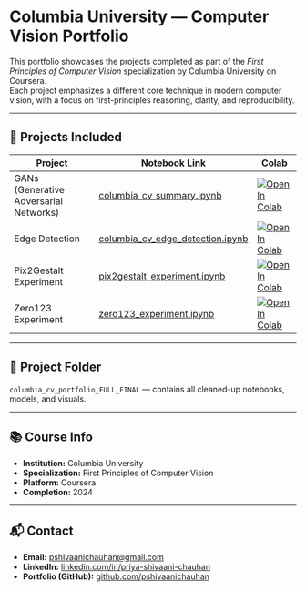 # Columbia University — Computer Vision Portfolio

This portfolio showcases the projects completed as part of the *First Principles of Computer Vision* specialization by Columbia University on Coursera.  
Each project emphasizes a different core technique in modern computer vision, with a focus on first-principles reasoning, clarity, and reproducibility.

---

## 📌 Projects Included
| Project | Notebook Link | Colab |
|---------|---------------|-------|
| GANs (Generative Adversarial Networks) | [columbia_cv_summary.ipynb](notebooks/columbia_cv_summary.ipynb) | [![Open In Colab](https://colab.research.google.com/assets/colab-badge.svg)](https://colab.research.google.com/github/pshivaanichauhan/columbia-computer-vision/blob/main/notebooks/columbia_cv_summary.ipynb) |
| Edge Detection | [columbia_cv_edge_detection.ipynb](notebooks/columbia_cv_edge_detection.ipynb) | [![Open In Colab](https://colab.research.google.com/assets/colab-badge.svg)](https://colab.research.google.com/github/pshivaanichauhan/columbia-computer-vision/blob/main/notebooks/columbia_cv_edge_detection.ipynb) |
| Pix2Gestalt Experiment | [pix2gestalt_experiment.ipynb](notebooks/pix2gestalt_experiment.ipynb) | [![Open In Colab](https://colab.research.google.com/assets/colab-badge.svg)](https://colab.research.google.com/github/pshivaanichauhan/columbia-computer-vision/blob/main/notebooks/pix2gestalt_experiment.ipynb) |
| Zero123 Experiment | [zero123_experiment.ipynb](notebooks/zero123_experiment.ipynb) | [![Open In Colab](https://colab.research.google.com/assets/colab-badge.svg)](https://colab.research.google.com/github/pshivaanichauhan/columbia-computer-vision/blob/main/notebooks/zero123_experiment.ipynb) |

---

## 📂 Project Folder
`columbia_cv_portfolio_FULL_FINAL` — contains all cleaned-up notebooks, models, and visuals.

---

## 📚 Course Info
- **Institution:** Columbia University  
- **Specialization:** First Principles of Computer Vision  
- **Platform:** Coursera  
- **Completion:** 2024  

---

## 📬 Contact
- **Email:** pshivaanichauhan@gmail.com  
- **LinkedIn:** [linkedin.com/in/priya-shivaani-chauhan](https://linkedin.com/in/priya-shivaani-chauhan)  
- **Portfolio (GitHub):** [github.com/pshivaanichauhan](https://github.com/pshivaanichauhan)
